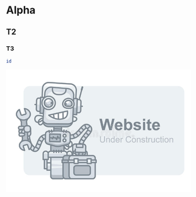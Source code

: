 # Alpha

## T2

### T3
```bash
id
```

<p align="center">
  <img src="/assets/images/construction.jpg"> 
</p>